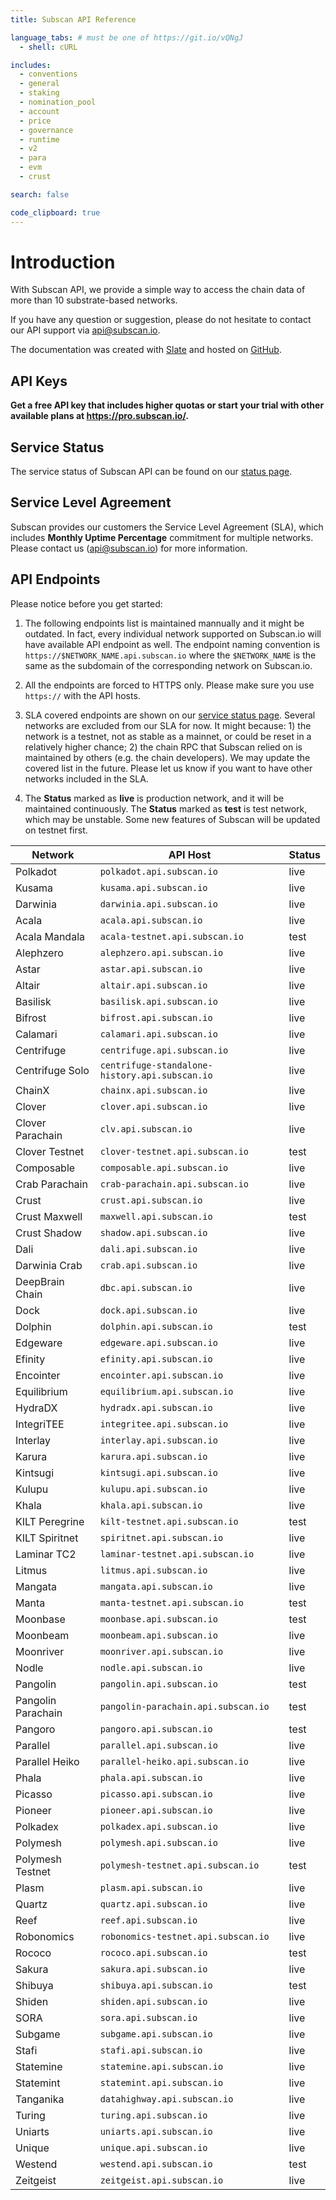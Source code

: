 ```yaml
---
title: Subscan API Reference

language_tabs: # must be one of https://git.io/vQNgJ
  - shell: cURL

includes:
  - conventions
  - general
  - staking
  - nomination_pool
  - account
  - price
  - governance
  - runtime
  - v2
  - para
  - evm
  - crust

search: false

code_clipboard: true
---
```


# Introduction

With Subscan API, we provide a simple way to access the chain data of more than 10 substrate-based networks.

If you have any question or suggestion, please do not hesitate to contact our API support via [api@subscan.io](mailto:api@subscan.io).

The documentation was created with [Slate](https://github.com/slatedocs/slate) and hosted on [GitHub](https://github.com/subscan-explorer/subscan-api-docs).

## API Keys

**Get a free API key that includes higher quotas or start your trial with other available plans at <https://pro.subscan.io/>.**

## Service Status

The service status of Subscan API can be found on our [status page](https://subscan.statuspage.io).

## Service Level Agreement

Subscan provides our customers the Service Level Agreement (SLA), which includes **Monthly Uptime Percentage** commitment for multiple networks. Please contact us ([api@subscan.io](mailto:api@subscan.io)) for more information.

## API Endpoints

Please notice before you get started:

1. The following endpoints list is maintained mannually and it might be outdated. In fact, every individual network supported on Subscan.io will have available API endpoint as well. The endpoint naming convention is `https://$NETWORK_NAME.api.subscan.io` where the `$NETWORK_NAME` is the same as the subdomain of the corresponding network on Subscan.io.

2. All the endpoints are forced to HTTPS only. Please make sure you use `https://` with the API hosts.

3. SLA covered endpoints are shown on our [service status page](https://subscan.statuspage.io/). Several networks are excluded from our SLA for now. It might because: 1) the network is a testnet, not as stable as a mainnet, or could be reset in a relatively higher chance; 2) the chain RPC that Subscan relied on is maintained by others (e.g. the chain developers). We may update the covered list in the future. Please let us know if you want to have other networks included in the SLA.

4. The **Status** marked as **live** is production network, and it will be maintained continuously. The **Status** marked as **test** is test network, which may be unstable. Some new features of Subscan will be updated on testnet first.

| Network            | API Host                                       | Status |
|--------------------|------------------------------------------------|--------|
| Polkadot           | `polkadot.api.subscan.io`                      | live   |
| Kusama             | `kusama.api.subscan.io`                        | live   |
| Darwinia           | `darwinia.api.subscan.io`                      | live   |
| Acala              | `acala.api.subscan.io`                         | live   |
| Acala Mandala      | `acala-testnet.api.subscan.io`                 | test   |
| Alephzero          | `alephzero.api.subscan.io`                     | live   |
| Astar              | `astar.api.subscan.io`                         | live   |
| Altair             | `altair.api.subscan.io`                        | live   |
| Basilisk           | `basilisk.api.subscan.io`                      | live   |
| Bifrost            | `bifrost.api.subscan.io`                       | live   |
| Calamari           | `calamari.api.subscan.io`                      | live   |
| Centrifuge         | `centrifuge.api.subscan.io`                    | live   |
| Centrifuge Solo    | `centrifuge-standalone-history.api.subscan.io` | live   |
| ChainX             | `chainx.api.subscan.io`                        | live   |
| Clover             | `clover.api.subscan.io`                        | live   |
| Clover Parachain   | `clv.api.subscan.io`                           | live   |
| Clover Testnet     | `clover-testnet.api.subscan.io`                | test   |
| Composable         | `composable.api.subscan.io`                    | live   |
| Crab Parachain     | `crab-parachain.api.subscan.io`                | live   |
| Crust              | `crust.api.subscan.io`                         | live   |
| Crust Maxwell      | `maxwell.api.subscan.io`                       | test   |
| Crust Shadow       | `shadow.api.subscan.io`                        | live   |
| Dali               | `dali.api.subscan.io`                          | live   |
| Darwinia Crab      | `crab.api.subscan.io`                          | live   |
| DeepBrain Chain    | `dbc.api.subscan.io`                           | live   |
| Dock               | `dock.api.subscan.io`                          | live   |
| Dolphin            | `dolphin.api.subscan.io`                       | test   |
| Edgeware           | `edgeware.api.subscan.io`                      | live   |
| Efinity            | `efinity.api.subscan.io`                       | live   |
| Encointer          | `encointer.api.subscan.io`                     | live   |
| Equilibrium        | `equilibrium.api.subscan.io`                   | live   |
| HydraDX            | `hydradx.api.subscan.io`                       | live   |
| IntegriTEE         | `integritee.api.subscan.io`                    | live   |
| Interlay           | `interlay.api.subscan.io`                      | live   |
| Karura             | `karura.api.subscan.io`                        | live   |
| Kintsugi           | `kintsugi.api.subscan.io`                      | live   |
| Kulupu             | `kulupu.api.subscan.io`                        | live   |
| Khala              | `khala.api.subscan.io`                         | live   |
| KILT Peregrine     | `kilt-testnet.api.subscan.io`                  | test   |
| KILT Spiritnet     | `spiritnet.api.subscan.io`                     | live   |
| Laminar TC2        | `laminar-testnet.api.subscan.io`               | live   |
| Litmus             | `litmus.api.subscan.io`                        | live   |
| Mangata            | `mangata.api.subscan.io`                       | live   |
| Manta              | `manta-testnet.api.subscan.io`                 | test   |
| Moonbase           | `moonbase.api.subscan.io`                      | test   |
| Moonbeam           | `moonbeam.api.subscan.io`                      | live   |
| Moonriver          | `moonriver.api.subscan.io`                     | live   |
| Nodle              | `nodle.api.subscan.io`                         | live   |
| Pangolin           | `pangolin.api.subscan.io`                      | test   |
| Pangolin Parachain | `pangolin-parachain.api.subscan.io`            | test   |
| Pangoro            | `pangoro.api.subscan.io`                       | test   |
| Parallel           | `parallel.api.subscan.io`                      | live   |
| Parallel Heiko     | `parallel-heiko.api.subscan.io`                | live   |
| Phala              | `phala.api.subscan.io`                         | live   |
| Picasso            | `picasso.api.subscan.io`                       | live   |
| Pioneer            | `pioneer.api.subscan.io`                       | live   |
| Polkadex           | `polkadex.api.subscan.io`                      | live   |
| Polymesh           | `polymesh.api.subscan.io`                      | live   |
| Polymesh Testnet   | `polymesh-testnet.api.subscan.io`              | test   |
| Plasm              | `plasm.api.subscan.io`                         | live   |
| Quartz             | `quartz.api.subscan.io`                        | live   |
| Reef               | `reef.api.subscan.io`                          | live   |
| Robonomics         | `robonomics-testnet.api.subscan.io`            | live   |
| Rococo             | `rococo.api.subscan.io`                        | test   |
| Sakura             | `sakura.api.subscan.io`                        | live   |
| Shibuya            | `shibuya.api.subscan.io`                       | test   |
| Shiden             | `shiden.api.subscan.io`                        | live   |
| SORA               | `sora.api.subscan.io`                          | live   |
| Subgame            | `subgame.api.subscan.io`                       | live   |
| Stafi              | `stafi.api.subscan.io`                         | live   |
| Statemine          | `statemine.api.subscan.io`                     | live   |
| Statemint          | `statemint.api.subscan.io`                     | live   |
| Tanganika          | `datahighway.api.subscan.io`                   | live   |
| Turing             | `turing.api.subscan.io`                        | live   |
| Uniarts            | `uniarts.api.subscan.io`                       | live   |
| Unique             | `unique.api.subscan.io`                        | live   |
| Westend            | `westend.api.subscan.io`                       | test   |
| Zeitgeist          | `zeitgeist.api.subscan.io`                     | live   |
